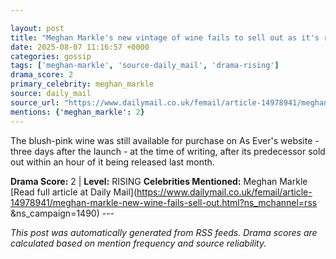 ```yaml
---

layout: post
title: "Meghan Markle's new vintage of wine fails to sell out as it's revealed customers are paying the SAME for less alcohol this time"
date: 2025-08-07 11:16:57 +0000
categories: gossip
tags: ['meghan-markle', 'source-daily_mail', 'drama-rising']
drama_score: 2
primary_celebrity: meghan_markle
source: daily_mail
source_url: "https://www.dailymail.co.uk/femail/article-14978941/meghan-markle-new-wine-fails-sell-out.html?ns_mchannel=rss&1490&campaign=1490"
mentions: {'meghan_markle': 2}
---
```


The blush-pink wine was still available for purchase on As Ever's website - three days after the launch - at the time of writing, after its predecessor sold out within an hour of it being released last month.

**Drama Score:** 2 | **Level:** RISING **Celebrities Mentioned:** Meghan Markle [Read full article at Daily Mail](https://www.dailymail.co.uk/femail/article-14978941/meghan-markle-new-wine-fails-sell-out.html?ns_mchannel=rss &ns_campaign=1490) --- 

*This post was automatically generated from RSS feeds. Drama scores are calculated based on mention frequency and source reliability.*